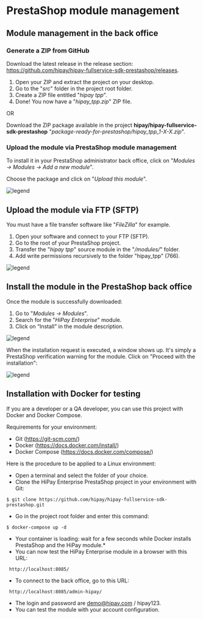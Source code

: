 # PrestaShop module management

## Module management in the back office

### Generate a ZIP from GitHub

Download the latest release in the release section: https://github.com/hipay/hipay-fullservice-sdk-prestashop/releases.

1. Open your ZIP and extract the project on your desktop.
2. Go to the "_src_" folder in the project root folder.
3. Create a ZIP file entitled "_hipay tpp_".
4. Done! You now have a "_hipay_tpp.zip_" ZIP file.

OR

Download the ZIP package available in the project **hipay/hipay-fullservice-sdk-prestashop** "_package-ready-for-prestashop/hipay_tpp_1-X-X.zip_".

### Upload the module via PrestaShop module management

To install it in your PrestaShop administrator back office, click on "_Modules -> Modules -> Add a new module_".

Choose the package and click on "_Upload this module_".

![legend](images/upload-module.png)

## Upload the module via FTP (SFTP)

You must have a file transfer software like "_FileZilla_" for example.

1. Open your software and connect to your FTP (SFTP).
2. Go to the root of your PrestaShop project.
3. Transfer the "_hipay tpp_" source module in the "_/modules/_" folder.
4. Add write permissions recursively to the folder "hipay_tpp" (766).

![legend](images/filezilla.png)

## Install the module in the PrestaShop back office 

Once the module is successfully downloaded:

1. Go to "_Modules -> Modules_". 
2. Search for the "_HiPay Enterprise_" module.
3. Click on “Install” in the module description.

![legend](images/list-module-hipay-1.png)

When the installation request is executed, a window shows up. It's simply a PrestaShop verification warning for the module. Click on "Proceed with the installation":

![legend](images/list-module-hipay-2.png)

## Installation with Docker for testing

If you are a developer or a QA developer, you can use this project with Docker and Docker Compose. 

Requirements for your environment:

- Git (https://git-scm.com/)
- Docker (https://docs.docker.com/install/)
- Docker Compose (https://docs.docker.com/compose/)

Here is the procedure to be applied to a Linux environment:

- Open a terminal and select the folder of your choice. 
- Clone the HiPay Enterprise PrestaShop project in your environment with Git:

```
$ git clone https://github.com/hipay/hipay-fullservice-sdk-prestashop.git
```

- Go in the project root folder and enter this command:

```
$ docker-compose up -d
```

- Your container is loading: wait for a few seconds while Docker installs PrestaShop and the HiPay module.*
- You can now test the HiPay Enterprise module in a browser with this URL:

```nohighlight
 http://localhost:8085/
```

- To connect to the back office, go to this URL:

```nohighlight
 http://localhost:8085/admin-hipay/
```

- The login and password are demo@hipay.com / hipay123.
- You can test the module with your account configuration.
